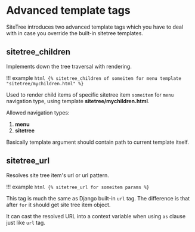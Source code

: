 # Advanced template tags

SiteTree introduces two advanced template tags which you have to deal with in case you override the built-in sitetree templates.


## sitetree_children

Implements down the tree traversal with rendering.

!!! example
    ```html
    {% sitetree_children of someitem for menu template "sitetree/mychildren.html" %}
    ```

Used to render child items of specific sitetree item `someitem` for `menu` navigation type, using template **sitetree/mychildren.html**.

Allowed navigation types:

1. **menu**
2. **sitetree**

Basically template argument should contain path to current template itself.


## sitetree_url

Resolves site tree item's url or url pattern.

!!! example
    ```html
    {% sitetree_url for someitem params %}
    ```

This tag is much the same as Django built-in `url` tag. The difference is that after `for` it should get site tree item object.

It can cast the resolved URL into a context variable when using `as` clause just like `url` tag.
